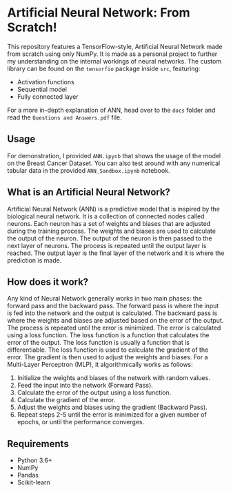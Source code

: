 # Artificial Neural Network: From Scratch!
This repository features a TensorFlow-style, Artificial Neural Network made from scratch using only NumPy. It is made as a personal project to further my understanding on the internal workings of neural networks. The custom library can be found on the `tensorfio` package inside `src`, featuring:
- Activation functions
- Sequential model
- Fully connected layer


For a more in-depth explanation of ANN, head over to the `docs` folder and read the `Questions and Answers.pdf` file.

## Usage
For demonstration, I provided `ANN.ipynb` that shows the usage of the model on the Breast Cancer Dataset.
You can also test around with any numerical tabular data in the provided `ANN_Sandbox.ipynb` notebook.

## What is an Artificial Neural Network?
Artificial Neural Network (ANN) is a predictive model that is inspired by the biological neural network. It is a collection of connected nodes called neurons. Each neuron has a set of weights and biases that are adjusted during the training process. The weights and biases are used to calculate the output of the neuron. The output of the neuron is then passed to the next layer of neurons. The process is repeated until the output layer is reached. The output layer is the final layer of the network and it is where the prediction is made.

## How does it work?
Any kind of Neural Network generally works in two main phases: the forward pass and the backward pass. The forward pass is where the input is fed into the network and the output is calculated. The backward pass is where the weights and biases are adjusted based on the error of the output. The process is repeated until the error is minimized. The error is calculated using a loss function. The loss function is a function that calculates the error of the output. The loss function is usually a function that is differentiable. The loss function is used to calculate the gradient of the error. The gradient is then used to adjust the weights and biases. For a Multi-Layer Perceptron (MLP), it algorithmically works as follows:
1. Initialize the weights and biases of the network with random values.
2. Feed the input into the network (Forward Pass).
3. Calculate the error of the output using a loss function.
4. Calculate the gradient of the error.
5. Adjust the weights and biases using the gradient (Backward Pass).
6. Repeat steps 2-5 until the error is minimized for a given number of epochs, or until the performance converges.

## Requirements
- Python 3.6+
- NumPy
- Pandas
- Scikit-learn
